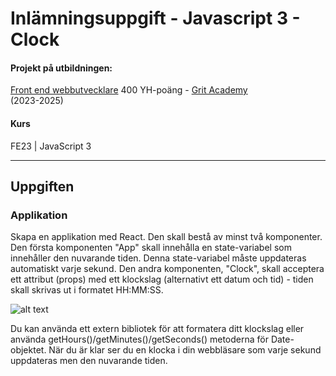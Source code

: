 # Inlämningsuppgift - Javascript 3 - Clock 

#### Projekt på utbildningen:
[Front end webbutvecklare](https://gritacademy.se/front-end-webbutvecklare/) 400 YH-poäng - [Grit Academy](https://gritacademy.se/)  
(2023-2025)

#### Kurs
FE23 | JavaScript 3

___

## Uppgiften

### Applikation
Skapa en applikation med React. Den skall bestå av minst två komponenter. 
Den första komponenten "App" skall innehålla en state-variabel som innehåller den nuvarande tiden. Denna state-variabel måste uppdateras automatiskt varje sekund. 
Den andra komponenten, "Clock", skall acceptera ett attribut (props) med ett klockslag (alternativt ett datum och tid) - tiden skall
skrivas ut i formatet HH:MM:SS. 

![alt text](https://res.craft.do/user/full/b7d5b8c9-feab-5a7e-f473-05a8673e3448/doc/4ED296DC-1DF1-4A5F-857B-9DBFFD2F50B9/804EB88C-F677-4EEF-B5A7-1B962B88B56E_2/Npjd7bmEC3auVsAisR0DArFkx23jIeyPOPJtybPRYdwz/Screenshot%202023-01-30%20at%2011.20.20.png)

Du kan använda ett extern bibliotek för att formatera ditt klockslag eller använda getHours()/getMinutes()/getSeconds() metoderna för Date-objektet. 
När du är klar ser du en klocka i din webbläsare som varje sekund uppdateras men den nuvarande tiden.
